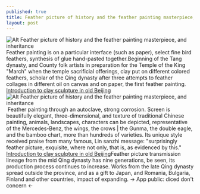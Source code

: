 ```yaml
---
published: true
title: Feather picture of history and the feather painting masterpiece, and inheritance
layout: post
---
```

![Alt Feather picture of history and the feather painting masterpiece, and inheritance](https://c2.staticflickr.com/8/7699/27067732283_c96e444f53_z.jpg)Feather painting is on a particular interface (such as paper), select fine bird feathers, synthesis of glue hand-pasted together.Beginning of the Tang dynasty, and County folk artists in preparation for the Temple of the King \"March\" when the temple sacrificial offerings, clay put on different colored feathers, scholar of the Qing dynasty after three attempts to feather collages in different oil on canvas and on paper, the first feather painting. [Introduction to clay sculpture in old Beijing](http://www.papershows.com/2016/03/22/introduction-to-clay-sculpture-in-old-beijing-beijing-clay-works/)![Alt Feather picture of history and the feather painting masterpiece, and inheritance](https://c2.staticflickr.com/8/7726/27577404042_94397af654_z.jpg) Feather painting through an autoclave, strong corrosion. Screen is beautifully elegant, three-dimensional, and texture of traditional Chinese painting, animals, landscapes, characters can be depicted, representative of the Mercedes-Benz, the wings, the crows | the Gunma, the double eagle, and the bamboo chart, more than hundreds of varieties. Its unique style received praise from many famous, Lin sanzhi message: \"surprisingly feather picture, exquisite, where not only, that is, as evidenced by this.\" [Introduction to clay sculpture in old Beijing](http://www.papershows.com/2016/03/22/introduction-to-clay-sculpture-in-old-beijing-beijing-clay-works/)Feather picture transmission lineage from the mid Qing dynasty has nine generations, be seen, its production process continues to increase. Works from the late Qing dynasty spread outside the province, and as a gift to Japan, and Romania, Bulgaria, Finland and other countries, impact of expanding. → App public: diced don\'t concern ←